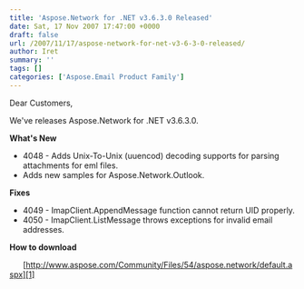 ```yaml
---
title: 'Aspose.Network for .NET v3.6.3.0 Released'
date: Sat, 17 Nov 2007 17:47:00 +0000
draft: false
url: /2007/11/17/aspose-network-for-net-v3-6-3-0-released/
author: Iret
summary: ''
tags: []
categories: ['Aspose.Email Product Family']
---
```


Dear Customers,

We've releases Aspose.Network for .NET v3.6.3.0.

**What's New**

*   4048 - Adds Unix-To-Unix (uuencod) decoding supports for parsing attachments for eml files.
*   Adds new samples for Aspose.Network.Outlook.

**Fixes**

*   4049 - ImapClient.AppendMessage function cannot return UID properly.
*   4050 - ImapClient.ListMessage throws exceptions for invalid email addresses.

**How to download**

      [http://www.aspose.com/Community/Files/54/aspose.network/default.aspx][1]




[1]: http://www.aspose.com/Community/Files/54/aspose.network/default.aspx




